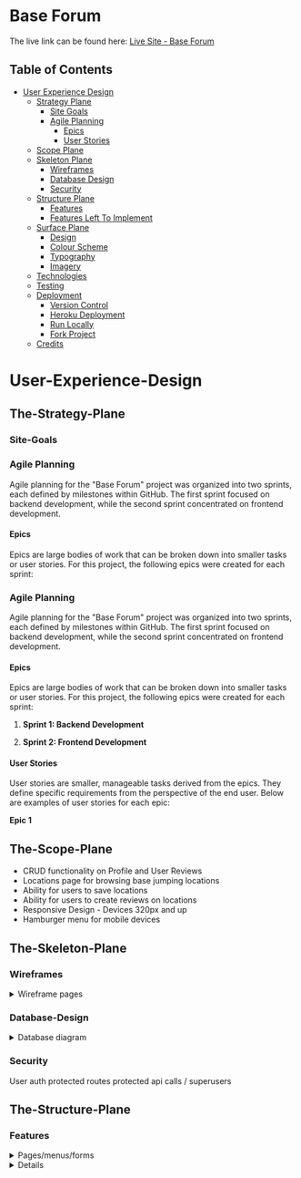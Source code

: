 # Base Forum

The live link can be found here: [Live Site - Base Forum](https://base-forum-630b73fc7bab.herokuapp.com/)

## Table of Contents

* [User Experience Design](#user-experience-design)
  * [Strategy Plane](#strategy-plane)
    * [Site Goals](#site-goals)
    * [Agile Planning](#agile-planning)
      * [Epics](#epics)
      * [User Stories](#user-stories)
  * [Scope Plane](#scope-plane)
  * [Skeleton Plane](#skeleton-plane)
    * [Wireframes](#wireframes)
    * [Database Design](#database-design)
    * [Security](#security)
  * [Structure Plane](#structure-plane)
    * [Features](#features)
    * [Features Left To Implement](#features-left-to-implement)
  * [Surface Plane](#surface-plane)
    * [Design](#design)
    * [Colour Scheme](#colour-scheme)
    * [Typography](#typography)
    * [Imagery](#imagery)
  * [Technologies](#technologies)
  * [Testing](#testing)
  * [Deployment](#deployment)
    * [Version Control](#version-control)
    * [Heroku Deployment](#heroku-deployment)
    * [Run Locally](#run-locally)
    * [Fork Project](#fork-project)
  * [Credits](#credits)

# User-Experience-Design

## The-Strategy-Plane
### Site-Goals

### Agile Planning

Agile planning for the "Base Forum" project was organized into two sprints, each defined by milestones within GitHub. The first sprint focused on backend development, while the second sprint concentrated on frontend development.

#### Epics

Epics are large bodies of work that can be broken down into smaller tasks or user stories. For this project, the following epics were created for each sprint:

### Agile Planning

Agile planning for the "Base Forum" project was organized into two sprints, each defined by milestones within GitHub. The first sprint focused on backend development, while the second sprint concentrated on frontend development.

#### Epics

Epics are large bodies of work that can be broken down into smaller tasks or user stories. For this project, the following epics were created for each sprint:

1. **Sprint 1: Backend Development**

2. **Sprint 2: Frontend Development**



#### User Stories

User stories are smaller, manageable tasks derived from the epics. They define specific requirements from the perspective of the end user. Below are examples of user stories for each epic:

**Epic 1**

## The-Scope-Plane

* CRUD functionality on Profile and User Reviews
* Locations page for browsing base jumping locations
* Ability for users to save locations
* Ability for users to create reviews on locations
* Responsive Design - Devices 320px and up
* Hamburger menu for mobile devices

## The-Skeleton-Plane
### Wireframes
<details>
<summary>Wireframe pages</summary>

</details>

### Database-Design

<details>
<summary>Database diagram</summary>

</details>


### Security

User auth
protected routes
protected api calls / superusers

## The-Structure-Plane
### Features

<details>
<summary>Pages/menus/forms</summary>

</details>

<details>

### Features Left To Implement
In future releases the following features will be implemented...
- Email required on sign up
- Make the app more social allowing users to follow and view others profiles#
- Include a weather API for live weather updates at the locations

## The-Surface-Plane
### Colour-Scheme

### Typography


### Imagery
The logo was created by [@Buzzzy](https://www.fiverr.com/buzzzy?source=order_page_user_message_link) on fiverr, I own the rights to this logo.

The BASE jumping images for the locations are pulled from my friend [@mountainmanbase's](https://www.instagram.com/mountainmanbase/) instagram, with his permission of course.

## Technologies

## Testing 


## Deployment

### Version Control

The site was created using the Visual Studio Code editor and pushed to github to remote repositories ‘base-forum’ for the UI and 'base-locations-api' for the API.

The following git commands were used throughout development to push code to the remote repo:

```git add <file>``` - This command was used to add the file(s) to the staging area before they are committed.

```git commit -m “commit message”``` - This command was used to commit changes to the local repository queue ready for the final step.

```git push``` - This command was used to push all committed code to the remote repository on github.

### Heroku Deployment

The site was deployed to Heroku. The steps to deploy are as follows:

**UI**
To deploy the UI do the same process for the API minus the config vars steps.

**API**
- Navigate to heroku and create an account
- Click the new button in the top right corner
- Select create new app
- Enter app name
- Select region and click create app
- Go to the settings tab and then click reveal config vars
- Add the following config vars to the API app:
  - ALLOWED_HOST: (Your allowed host)
  - CLIENT_ORIGIN: (Your client origin url)
  - SECRET_KEY: (Your secret key)
  - DATABASE_URL: (This should already exist with add on of postgres)
  - CLOUNDINARY_URL: (cloudinary api url)
  - DISABLE_COLLECTSTATIC: 1 

- Click the deploy tab
- Scroll down to Connect to GitHub and sign in / authorize when prompted
- In the search box, find the repository you want to deploy and click connect
- Scroll down to Manual deploy and choose the main branch
- Click deploy

The app should now be deployed.

The live link can be found here: [Live UI](https://base-forum-630b73fc7bab.herokuapp.com/) [Live API](https://base-locations-api-29bf40c34f1d.herokuapp.com/)

### Run Locally

Navigate to the GitHub Repository you want to clone to use locally:

- Click on the code drop down button
- Click on HTTPS
- Copy the repository link to the clipboard
- Open your IDE of choice (git must be installed for the next steps)
- Type git clone copied-git-url into the IDE terminal

The project will now have been cloned on your local machine for use.

### Fork Project

Most commonly, forks are used to either propose changes to someone else's project or to use someone else's project as a starting point for your own idea.

- Navigate to the GitHub Repository you want to fork.

- On the top right of the page under the header, click the fork button.

- This will create a duplicate of the full project in your GitHub Repository.

## Credits

